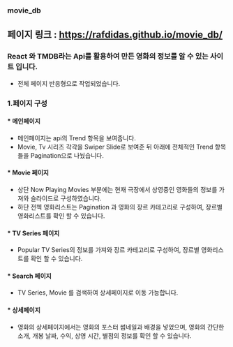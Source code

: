 ### movie_db

## 페이지 링크 : <a href="https://rafdidas.github.io/movie_db/" target="_blank">https://rafdidas.github.io/movie_db/</a>

### React 와 TMDB라는 Api를 활용하여 만든 영화의 정보를 알 수 있는 사이트 입니다.
* 전체 페이지 반응형으로 작업되었습니다.

### 1.페이지 구성
   #### * 메인페이지
   - 메인페이지는 api의 Trend 항목을 보여줍니다.
   - Movie, Tv 시리즈 각각을 Swiper Slide로 보여준 뒤 아래에 전체적인 Trend 항목들을 Pagination으로 나눴습니다.

   #### * Movie 페이지
   - 상단 Now Playing Movies 부분에는 현재 극장에서 상영중인 영화들의 정보를 가져와 슬라이드로 구성하였습니다.
   - 하단 전첵 영화리스트는 Pagination 과 영화의 장르 카테고리로 구성하여, 장르별 영화리스트를 확인 할 수 있습니다.

   #### * TV Series 페이지
   - Popular TV Series의 정보를 가져와 장르 카테고리로 구성하여, 장르별 영화리스트를 확인 할 수 있습니다.

   #### * Search 페이지
   - TV Series, Movie 를 검색하여 상세페이지로 이동 가능합니다.

   #### * 상세페이지
   - 영화의 상세페이지에서는 영화의 포스터 썸네일과 배경을 넣었으며, 영화의 간단한 소개, 개봉 날짜, 수익, 상영 시간, 별점의 정보를 확인 할 수 있습니다.
